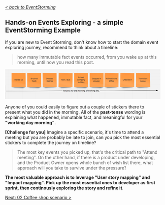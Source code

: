 _[< back to EventStorming](../../)_

## Hands-on Events Exploring - a simple EventStorming Example

If you are new to Event Storming, don't know how to start the domain event exploring journey, recommend to think about a timeline:

> how many immutable fact events occurred, from you wake up at this morning, until now you read this post.

![Timeline](../img/timelineformorning.png)

Anyone of you could easily to figure out a couple of stickers there to present what you did in the morning. All of the **past-tense** wording is explaining what happened, immutable fact, and meaningful for your **"working day morning"**.

**[Challenge for you]** Imagine a specific scenario, it's time to attend a meeting but you are probably be late to join, can you pick the most essential stickers to complete the journey on timeline?

> The most key events you picked up, that's the critical path to "Attend meeting". On the other hand, if there is a product under developing, and the Product Owner opens whole bunch of wish list there, what approach will you take to survive under the pressure?

**The most valuable approach is to leverage "User story mapping" and "Impact mapping". Pick up the most essential ones to developer as first sprint, then continously exploring the story and refine it.**

[Next: 02 Coffee shop scenario >](02-coffee-shop-scenario)
